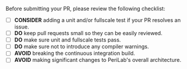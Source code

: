 <!--
SPDX-FileCopyrightText: 2023 Christian Willberg <christian.willberg@dlr.de>, Jan-Timo Hesse <jan-timo.hesse@dlr.de>

SPDX-License-Identifier: BSD-3-Clause
-->

Before submitting your PR, please review the following checklist:

- [ ] **CONSIDER** adding a unit and/or fullscale test if your PR resolves an issue.
- [ ] **DO** keep pull requests small so they can be easily reviewed.
- [ ] **DO** make sure unit and fullscale tests pass.
- [ ] **DO** make sure not to introduce any compiler warnings.
- [ ] **AVOID** breaking the continuous integration build.
- [ ] **AVOID** making significant changes to PeriLab's overall architecture.